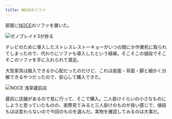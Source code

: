 ```yaml
---
title: NOCEのソファ
---
```

部屋に[NOCE](https://www.noce.co.jp/)のソファを置いた。

![](https://lh4.googleusercontent.com/PxxmW2bLQS3hmGWYgd66UuPihDBssaRzYm6d0Rh9y6kUH5dBo_e1ttM_cYrciAZPuzXBFtKy3KZrwc21GDXzHy0tz55c6ut2Pmcq1ewSmAP9Q-C0vWpq6usuBIQ4wer-3xDN4RRttOlGFxrY9Xs5dWnd_maA1cjkVuNFuQt3K5UDdPX2kIWhNvwh7A "ゼノブレイド3が捗る")

テレビのために導入したストレスレストーキョーがいつの間にか作業机に取られてしまったので、代わりにソファも導入したという経緯。そこそこの値段でそこそこのソファを手に入れられて満足。

大型家具は搬入できるか心配だったのだけど、これは座面・背面・脚と細かく分解できるやつだったので、安心して購入できた。

![](https://lh4.googleusercontent.com/VO0yIfTDK7qPuBJhuDZIsdvyfvb79NtbSFnFByjq5C30j4_s3ddpjXGCByTC0BYyGGRGe9PRSSyzuVFXhkcBLwe1N8K3eLV8EAF_gci1Bm30oWpudAQBRMAyBlbFQQyOhmZ-qWpDqTzR5PfPAicHwV8Qf-2Tr2vTXPc7c91tF8xg7WGblesSRlOl5w "NOCE 浅草蔵前店")

蔵前に店舗があるので見に行って、そこで購入。二人掛けぐらいの小さなものにしようと思っていたものの、実際見てみると三人掛けのものが良い感じで、値段もほぼ変わらないので今回のものを選んだ。実物を確認してみるのは大事だ。

